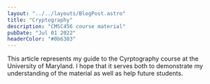 ```yaml
---
layout: "../../layouts/BlogPost.astro"
title: "Cryptography"
description: "CMSC456 course material"
pubDate: "Jul 01 2022"
headerColor: "#0b6303"
---
```

This article represents my guide to the Cyrptography course at the University of Maryland. I hope that it serves both to demonstrate my understanding of the material as well as help future students.